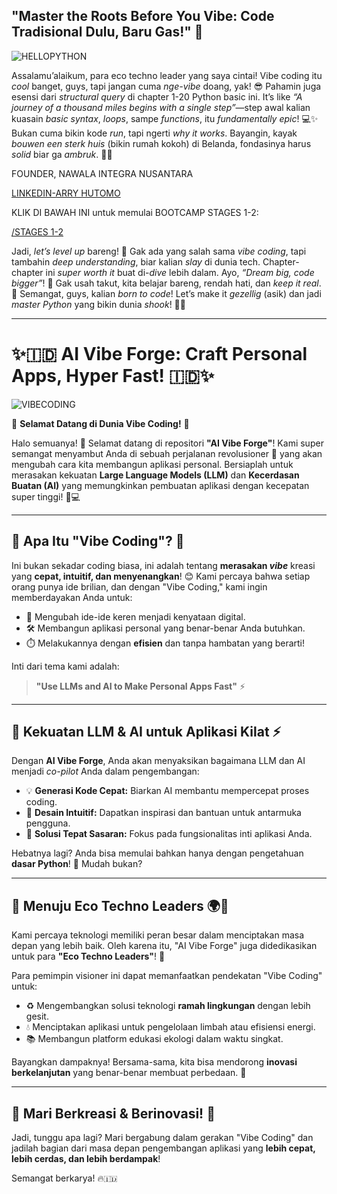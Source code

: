 

## "Master the Roots Before You Vibe: Code Tradisional Dulu, Baru Gas!" 🌟

![HELLOPYTHON](https://github.com/arry-hutomo/ECO-TECHNO-LEADERS--AI-CONCEPT/blob/main/STAGES%201-2/hello%20PYTHON.png)




Assalamu’alaikum, para eco techno leader yang saya cintai! Vibe coding itu *cool* banget, guys, tapi jangan cuma *nge-vibe* doang, yak! 😎 Pahamin juga esensi dari *structural query* di chapter 1-20 Python basic ini. It’s like *“A journey of a thousand miles begins with a single step”*—step awal kalian kuasain *basic syntax*, *loops*, sampe *functions*, itu *fundamentally epic*! 💻✨ Bukan cuma bikin kode *run*, tapi ngerti *why it works*. Bayangin, kayak *bouwen een sterk huis* (bikin rumah kokoh) di Belanda, fondasinya harus *solid* biar ga *ambruk*. 🏡💪


FOUNDER, 
 NAWALA INTEGRA NUSANTARA

[LINKEDIN-ARRY HUTOMO](https://www.linkedin.com/in/arry-hutomo)

KLIK DI BAWAH INI untuk memulai BOOTCAMP STAGES 1-2: 

[/STAGES 1-2](https://arry-hutomo.github.io/ECOTECHNO_MATERIAL_COURSE)

Jadi, *let’s level up* bareng! 🚀 Gak ada yang salah sama *vibe coding*, tapi tambahin *deep understanding*, biar kalian *slay* di dunia tech. Chapter-chapter ini *super worth it* buat di-*dive* lebih dalam. Ayo, *“Dream big, code bigger”*! 🌟 Gak usah takut, kita belajar bareng, rendah hati, dan *keep it real*. 🙌 Semangat, guys, kalian *born to code*! Let’s make it *gezellig* (asik) dan jadi *master Python* yang bikin dunia *shook*! 🐍🔥

-----


# ✨🇮🇩 AI Vibe Forge: Craft Personal Apps, Hyper Fast! 🇮🇩✨

![VIBECODING](https://github.com/arry-hutomo/ETL--AICONCEPT/blob/main/STAGES%201-2/vibe%20coding%20with%20python.png)

🎉 **Selamat Datang di Dunia Vibe Coding!** 🎉

Halo semuanya! 👋 Selamat datang di repositori **"AI Vibe Forge"**! Kami super semangat menyambut Anda di sebuah perjalanan revolusioner 🚀 yang akan mengubah cara kita membangun aplikasi personal. Bersiaplah untuk merasakan kekuatan **Large Language Models (LLM)** dan **Kecerdasan Buatan (AI)** yang memungkinkan pembuatan aplikasi dengan kecepatan super tinggi! 💨💻

---

## 🌟 Apa Itu "Vibe Coding"? 🌟

Ini bukan sekadar coding biasa, ini adalah tentang **merasakan *vibe*** kreasi yang **cepat, intuitif, dan menyenangkan**! 😊 Kami percaya bahwa setiap orang punya ide brilian, dan dengan "Vibe Coding," kami ingin memberdayakan Anda untuk:

* 🧠 Mengubah ide-ide keren menjadi kenyataan digital.
* 🛠️ Membangun aplikasi personal yang benar-benar Anda butuhkan.
* ⏱️ Melakukannya dengan **efisien** dan tanpa hambatan yang berarti!

Inti dari tema kami adalah:
> **"Use LLMs and AI to Make Personal Apps Fast"** ⚡

---

## 🤖 Kekuatan LLM & AI untuk Aplikasi Kilat ⚡

Dengan **AI Vibe Forge**, Anda akan menyaksikan bagaimana LLM dan AI menjadi *co-pilot* Anda dalam pengembangan:

* 💡 **Generasi Kode Cepat:** Biarkan AI membantu mempercepat proses coding.
* 🎨 **Desain Intuitif:** Dapatkan inspirasi dan bantuan untuk antarmuka pengguna.
* 🎯 **Solusi Tepat Sasaran:** Fokus pada fungsionalitas inti aplikasi Anda.

Hebatnya lagi? Anda bisa memulai bahkan hanya dengan pengetahuan **dasar Python**! 🐍 Mudah bukan?

---

## 🌱 Menuju Eco Techno Leaders 🌍🤝

Kami percaya teknologi memiliki peran besar dalam menciptakan masa depan yang lebih baik. Oleh karena itu, "AI Vibe Forge" juga didedikasikan untuk para **"Eco Techno Leaders"**! 🌳

Para pemimpin visioner ini dapat memanfaatkan pendekatan "Vibe Coding" untuk:

* ♻️ Mengembangkan solusi teknologi **ramah lingkungan** dengan lebih gesit.
* 💧 Menciptakan aplikasi untuk pengelolaan limbah atau efisiensi energi.
* 📚 Membangun platform edukasi ekologi dalam waktu singkat.

Bayangkan dampaknya! Bersama-sama, kita bisa mendorong **inovasi berkelanjutan** yang benar-benar membuat perbedaan. 💪

---

## 🚀 Mari Berkreasi & Berinovasi! 🚀

Jadi, tunggu apa lagi? Mari bergabung dalam gerakan "Vibe Coding" dan jadilah bagian dari masa depan pengembangan aplikasi yang **lebih cepat, lebih cerdas, dan lebih berdampak**!

Semangat berkarya! 🔥🇮🇩
